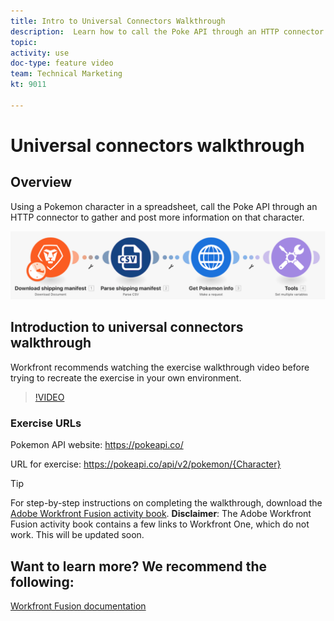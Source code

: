 ```yaml
---
title: Intro to Universal Connectors Walkthrough
description:  Learn how to call the Poke API through an HTTP connector to gather and post information on a Pokemon character, all in [!DNL Adobe Workfront Fusion].
topic: 
activity: use
doc-type: feature video
team: Technical Marketing
kt: 9011 

---
```

# Universal connectors walkthrough

## Overview

Using a Pokemon character in a spreadsheet, call the Poke API through an HTTP connector to gather and post more information on that character.

![An image of the Fusion scenario](assets/universal-connectors-and-routing-1.png)

## Introduction to universal connectors walkthrough

Workfront recommends watching the exercise walkthrough video before trying to recreate the exercise in your own environment. 

>[!VIDEO](https://video.tv.adobe.com/v/335270/?quality=12)

### Exercise URLs

Pokemon API website: https://pokeapi.co/

URL for exercise: https://pokeapi.co/api/v2/pokemon/{Character}

>[!TIP]
>
>For step-by-step instructions on completing the walkthrough, download the [Adobe Workfront Fusion activity book](/help/assets/adobe-workfront-fusion-activity-book.pdf). **Disclaimer**: The Adobe Workfront Fusion activity book contains a few links to Workfront One, which do not work. This will be updated soon.


## Want to learn more? We recommend the following:

[Workfront Fusion documentation](https://experienceleague.adobe.com/docs/workfront/using/adobe-workfront-fusion/workfront-fusion-2.html?lang=en)



